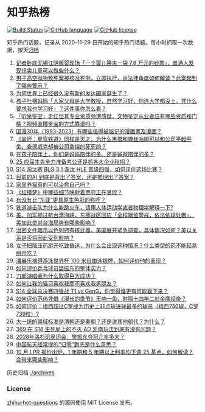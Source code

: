 # 知乎热榜
[![Build Status](https://github.com/ToWeLong/zhihu-hot-questions/workflows/CI/badge.svg)](https://github.com/ToWeLong/zhihu-hot-questions/actions)
[![GitHub language](https://img.shields.io/badge/language-golang-orange.svg)](https://golang.org/)
[![GitHub license](https://img.shields.io/github/license/ToWeLong/zhihu-hot-questions)](https://github.com/ToWeLong/zhihu-hot-questions/blob/main/LICENSE)

知乎热门话题，记录从 2020-11-29 日开始的知乎热门话题。每小时抓取一次数据，按天[归档](./archives)

<!-- BEGIN -->

1. [记者卧底无锡江阴贩婴现场「一个婴儿换来一袋 7.8 万元的钞票」，普通人发现拐卖儿童可以做些什么？](https://www.zhihu.com/question/1458351548)
1. [男子高空抛物致死案被核准死刑，立即执行，从法律角度如何解读？此案起到了哪些警示？](https://www.zhihu.com/question/1552404557)
1. [为何世界上已经很久没有新的发达国家诞生了？](https://www.zhihu.com/question/922663018)
1. [孩子吐槽妈妈「人家父母是大学教授，自然学习好，你连大学都没上，凭什么要求我也学习好」？这件事你怎么看？](https://www.zhihu.com/question/1256699545)
1. [「听泉鉴宝」走红但其专业资质频遭质疑，文物鉴定从业者应有哪些资质和门槛？视频直播鉴宝的方式靠谱吗？](https://www.zhihu.com/question/1039974318)
1. [国漫30年（1993-2023）有哪些值得被铭记的漫画家及漫画？](https://www.zhihu.com/question/781887751)
1. [《崩坏：星穹铁道》同样是天才，为什么黑塔和螺丝咕姆可以和公司平起平坐，查德威克却被公司拿捏的死死的？](https://www.zhihu.com/question/1077120732)
1. [在孩子陪伴上，你们是妈妈陪伴的多、还是爸爸陪伴的多？](https://www.zhihu.com/question/1510418444)
1. [25 应届生先全力准备考公还是抓各大企业秋招？](https://www.zhihu.com/question/863682331)
1. [S14 淘汰赛 BLG 3:1 淘汰 HLE 晋级四强，如何评价这场比赛？](https://www.zhihu.com/question/1289984189)
1. [目前的AI 到底是背出了答案，还是推理出了答案？](https://www.zhihu.com/question/1143876179)
1. [家里养猫真的可以治愈自己吗？](https://www.zhihu.com/question/705189922)
1. [《红楼梦》中哪些细节映射着贾府正在衰败？](https://www.zhihu.com/question/661060366)
1. [有没有比“东亚”更具原生色彩的称呼？](https://www.zhihu.com/question/972753098)
1. [铁道游击队为什么能跳火车，请用人体运动学或者物理学解释一下?](https://www.zhihu.com/question/26865664)
1. [美、加军舰过航台湾海峡，东部战区回应「全程跟监警戒，依法依规处置」，美加此举对台海局势有哪些影响？](https://www.zhihu.com/question/1543188878)
1. [泄密文件暗示以色列拥有核武器，美国展开紧急调查，具体情况如何？美以关系是否将因此受到影响？](https://www.zhihu.com/question/1543405716)
1. [女子把降压药掰开吃致昏迷，为什么会出现这种情况？什么类型的药不能轻易掰开吃？](https://www.zhihu.com/question/1497941420)
1. [潘展乐摘得游泳世界杯 100 米自由泳银牌，如何评价他的表现？](https://www.zhihu.com/question/1398726761)
1. [如何评价乒乓球员樊振东的整体实力？](https://www.zhihu.com/question/766020763)
1. [刀郎演唱会为什么取得巨大成功？](https://www.zhihu.com/question/782364830)
1. [如何让我的猫只喜欢我而不喜欢我男朋友？](https://www.zhihu.com/question/667976529)
1. [S14 全球总决赛四强战 T1 vs GenG，你觉得谁更有可能赢下来？](https://www.zhihu.com/question/1520055878)
1. [如何评价范伟凭借《漫长的季节》王响一角，时隔十四年二封金鹰视帝？](https://www.zhihu.com/question/1505813510)
1. [如何评价：梅西超过C罗成为历史上非点球进球最多的球员（梅西740球，C罗739粒）?](https://www.zhihu.com/question/1448946886)
1. [大一统的疆域标准是清朝还是秦朝？还是说其他朝代？为什么？](https://www.zhihu.com/question/666353699)
1. [369 在 S14 生死局上的不灭 AD 凯南玩法到底有没有问题？](https://www.zhihu.com/question/1556562590)
1. [2028年洛杉矶奥运会，樊振东夺冠几率多大？](https://www.zhihu.com/question/1549447657)
1. [中国航天经常提的“归零”到底是什么意思？](https://www.zhihu.com/question/511951496)
1. [10 月 LPR 报价出炉，1 年期和 5 年期以上利率均下调 25 基点，如何解读？会带来哪些影响？](https://www.zhihu.com/question/1547668695)

<!-- END -->

历史归档 [./archives](./archives)


### License
[zhihu-hot-questions](https://github.com/towelong/zhihu-hot-questions) 的源码使用 MIT License 发布。